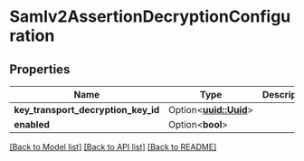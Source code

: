 # Samlv2AssertionDecryptionConfiguration

## Properties

Name | Type | Description | Notes
------------ | ------------- | ------------- | -------------
**key_transport_decryption_key_id** | Option<[**uuid::Uuid**](uuid::Uuid.md)> |  | [optional]
**enabled** | Option<**bool**> |  | [optional]

[[Back to Model list]](../README.md#documentation-for-models) [[Back to API list]](../README.md#documentation-for-api-endpoints) [[Back to README]](../README.md)


